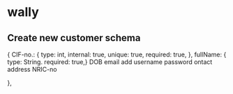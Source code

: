 # wally

## Create new customer schema

{
CIF-no.: {
type: int,
internal: true,
unique: true,
required: true,
},
fullName: {
type: String.
required: true,}
DOB
email add
username
password
ontact
address
NRIC-no

},
